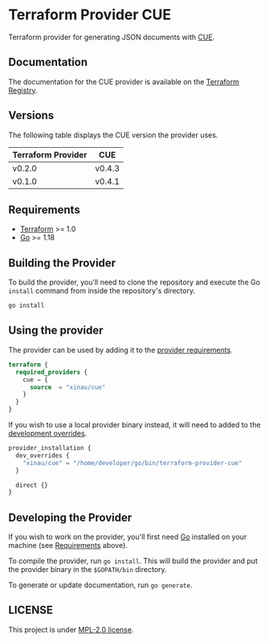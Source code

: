 # Terraform Provider CUE

Terraform provider for generating JSON documents with
[CUE](https://cuelang.org/).

## Documentation

The documentation for the CUE provider is available on the [Terraform
Registry](https://registry.terraform.io/providers/xinau/cue/latest/docs).

## Versions

The following table displays the CUE version the provider uses.

| Terraform Provider | CUE    |
|--------------------|--------|
| v0.2.0             | v0.4.3 |
| v0.1.0             | v0.4.1 |

## Requirements

* [Terraform](https://www.terraform.io/downloads.html) >= 1.0
* [Go](https://golang.org/doc/install) >= 1.18

## Building the Provider

To build the provider, you'll need to clone the repository and execute the Go
`install` command from inside the repository's directory.

```bash
go install
```

## Using the provider

The provider can be used by adding it to the [provider
requirements](https://developer.hashicorp.com/terraform/language/providers/requirements).

```terraform
terraform {
  required_providers {
    cue = {
      source  = "xinau/cue"
    }
  }
}
```

If you wish to use a local provider binary instead, it will need to added to the
[development overrides](https://developer.hashicorp.com/terraform/cli/config/config-file#development-overrides-for-provider-developers).

```terraform
provider_installation {
  dev_overrides {
    "xinau/cue" = "/home/developer/go/bin/terraform-provider-cue"
  }

  direct {}
}
```

## Developing the Provider

If you wish to work on the provider, you'll first need
[Go](https://www.golang.org) installed on your machine (see
[Requirements](#requirements) above).

To compile the provider, run `go install`. This will build the provider and put
the provider binary in the `$GOPATH/bin` directory.

To generate or update documentation, run `go generate`.

## LICENSE

This project is under [MPL-2.0 license](./LICENSE).
